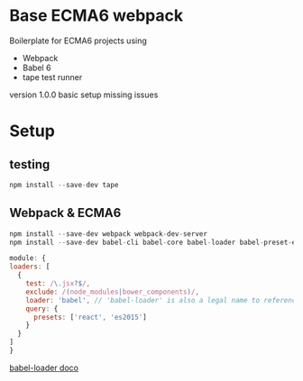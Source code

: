 # Base ECMA6 webpack
Boilerplate for ECMA6 projects using
* Webpack
* Babel 6
* tape test runner

version 1.0.0 basic setup missing issues

# Setup
## testing
```javascript
npm install --save-dev tape
```

## Webpack & ECMA6
```javascript
npm install --save-dev webpack webpack-dev-server
npm install --save-dev babel-cli babel-core babel-loader babel-preset-es2015
```

```javascript
module: {
loaders: [
  {
    test: /\.jsx?$/,
    exclude: /(node_modules|bower_components)/,
    loader: 'babel', // 'babel-loader' is also a legal name to reference
    query: {
      presets: ['react', 'es2015']
    }
  }
]
}
```
[babel-loader doco](https://www.npmjs.com/package/babel-loader)
